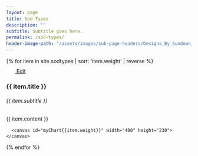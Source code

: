 ```yaml
---
layout: page
title: Sod Types
description: ""
subtitle: Subtitle goes here.
permalink: /sod-types/
header-image-path: "/assets/images/sub-page-headers/Designs_By_Sundown_View.jpg"
---
```


<div class="sod-types">
  {% for item in site.sodtypes | sort: 'item.weight' | reverse %}
  <div class="sod-type-teaser">
    	<!-- Editor Link -->
      <div class="edit-link">
        <a href="cloudcannon:collections/{{ item.relative_path }}">
          <img src="/assets/images/icons/settings.svg" />
          <span>Edit</span>
        </a>
      </div>
      <h3>{{ item.title }}</h3>
      <h6>{{ item.subtitle }}</h6>
      {{ item.content }}
      
      <canvas id="myChart{{item.weight}}" width="400" height="230"></canvas>

  <script>
      var ctx = document.getElementById("myChart{{item.weight}}");
      var myChart = new Chart(ctx, {
          type: 'bar',
          data: {
            labels: [{% include sod-label.html %}],
            datasets: [{
              data: [{% include sod-values.html %}],
              label: 'Sod Stats',
              backgroundColor: 'rgba(197, 76, 74, 0.75)',
              borderColor: 'rgba(197, 76, 74, 1)',
              borderWidth: 1
            }]
          },
          options: {
            scales: {
              yAxes: [{
                ticks: {
                  beginAtZero:true
                }
              }]
            }
          }
        });
      </script>
  </div>
  {% endfor %}
</div>

